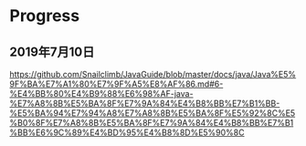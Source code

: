 # Progress

## 2019年7月10日

https://github.com/Snailclimb/JavaGuide/blob/master/docs/java/Java%E5%9F%BA%E7%A1%80%E7%9F%A5%E8%AF%86.md#6-%E4%BB%80%E4%B9%88%E6%98%AF-java-%E7%A8%8B%E5%BA%8F%E7%9A%84%E4%B8%BB%E7%B1%BB-%E5%BA%94%E7%94%A8%E7%A8%8B%E5%BA%8F%E5%92%8C%E5%B0%8F%E7%A8%8B%E5%BA%8F%E7%9A%84%E4%B8%BB%E7%B1%BB%E6%9C%89%E4%BD%95%E4%B8%8D%E5%90%8C
